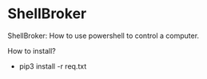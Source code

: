 # ShellBroker
 ShellBroker: How to use powershell to control a computer.

How to install?
 - pip3 install -r req.txt
